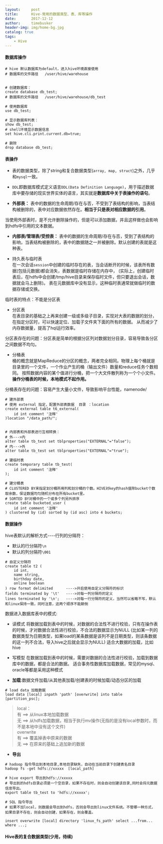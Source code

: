 ```yaml
---
layout:     post
title:      Hive-常用的数据类型、表、库等操作
date:       2017-12-12
author:     timebusker
header-img: img/home-bg.jpg
catalog: true
tags:
    - Hive
---
```

#### 数据库操作

```
# hive 默认数据库为default，进入hive环境直接使用
# 数据库的文件路径   /user/hive/warehouse


# 创建数据库：
create database db_test; 
# 数据库的文件路径   /user/hive/warehouse/db_test

# 使用数据库
use db_test;

# 显示数据库列表：
show db_test;
# shell环境显示数据信息
set hive.cli.print.current.db=true;

# 删除
drop database db_test;
```

#### 表操作
- 表的数据类型，除了string和复合数据类型(`array, map, struct`)之外，几乎和`mysql`一致。    
- `DDL`即数据库模式定义语言`DDL(Data Definition Language)`，用于描述数据库中要存储的现实世界实体的语言，其实就是**数据库中关于表操作的语句**。

- **外部表：** 
表中的数据的生命周期/存在与否，不受到了表结构的影响，当表结构被删除的，表中对应数据依然存在。**相当于只是表对相应数据的引用**。    

当使用外部表时，是不允许删除操作的，但是可以添加数据，并且这样做也会影响到hdfs中引用的文本数据。      

- **内部表/管理表/受控表：** 
表中的数据的生命周期/存在与否，受到了表结构的影响，当表结构被删除的，表中的数据随之一并被删除。默认创建的表就是这种表。    
		
- 持久表与临时表  
在一次会话`session`中创建的临时存在的表，当会话断开的时候，该表所有数据(包括元数据)都会消失，表数据是临时存储在内存中，
(实际上，创建临时表后，在hdfs中会创建/tmp/hive目录来保存临时文件，但只要退出会话，数据就会马上删除)。
表在元数据库中没有显示，这种临时表通常就做临时的数据存储或交换。   
	
临时表的特点：不能是分区表

- 分区表   
在表目录的基础之上再来创建一级或多级子目录，实现对大表的数据的划分，在指定分区时，可以快速定位、加载子文件夹下面的所有的数据。
从而减少了内存数据量，提高了hql运行效率。		

分区表存在的问题：分区表是简单的根据分区列对数据划分目录，容易导致各分区之间数据不均匀。

- 分桶表   
桶的概念就是MapReduce的分区的概念，两者完全相同。物理上每个桶就是目录里的一个文件，一个作业产生的桶（输出文件）数量和reduce任务个数相同。
按照数据内容的某个值进行分桶，把一个大文件散列称为一个个小文件。	
**操作分桶表的时候，本地模式不起作用。**

分桶表存在的问题：容易产生大量小文件，导致影响平台性能，namenode/
		
```
# 建外部表
# 使用 external 指定，配置外部表数据  目录 ：location
create external table t6_external(
    id int comment '注释' 
)location "/data_path/";


# 内部表和外部表进行互相转换：
# 外--->内
alter table tb_test set tblproperties("EXTERNAL"="false");
# 内--->外
alter table tb_test set tblproperties("EXTERNAL"="true");

# 建临时表
create temporary table tb_test(
    id int comment '注释' 
);

# 建分桶表
# CLUSTERED BY来指定划分桶所用列和划分桶的个数。HIVE对key的hash值除bucket个数取余数，保证数据均匀随机分布在所有bucket里。
# SORTED BY对桶中的一个或多个列另外排序
create table bucketed_user (
    id int comment '注释' 
) clustered by (id) sorted by (id asc) into 4 buckets;
```  

#### 数据操作
hive表默认的解析方式----行列的分隔符：
- 默认的行分隔符`\n`
- 默认的列分隔符`\001`  

```
# 自定义分隔符
create table t2 (
    id int,
    name string,
    birthday date,
    online boolean
) row format delimited      ---->开启使用自定义分隔符的标识
fields terminated by '\t'   ---->对每一列分隔符的定义
lines terminated by '\n';   ---->对每一行分隔符的定义，当然可以省略不写，默认和linux保持一致，同时注意，这两个顺序不能颠倒
```

数据进入数据库表中的模式:   
- 读模式
将数据加载到表中的时候，对数据的合法性不进行校验，只有在操作表的时候，才对数据合法性进行校验，不合法的数据显示为NULL
(比如某一列的数据类型为日期类型，如果load的某条数据是该列不是日期类型，则该条数据的这一列不合法，导入hive之后就会显示为NULL)
适合大数据的加载，比如hive

- 写模型
在数据加载到表中的时候，需要对数据的合法性进行校验，加载到数据库中的数据，都是合法的数据。
适合事务性数据库加载数据，常见的mysql、oracle等都是采用这种模式

- **加载**:数据文件加载/从其他表加载/创建表的时候加载/动态分区的加载

```
# load data 加载数据
load data [local] inpath 'path' [overwrite] into table [partition_psc];
``` 
> local：     
>     有 ==> 从linux本地加载数据      
>     无 ==> 从hdfs加载数据，相当于执行mv操作(无指的是没有local参数时，而不是本地中没有这个文件)       
> overwrite     
>     有 ==> 覆盖掉表中原来的数据      
>     无 ==> 在原来的基础上追加新的数据        

- **导出**  

```
# hadoop 指令导出到本地目录,本地目录缺失，自动在当前目录下创建表名目录
hadoop fs -get hdfs://xxxxx  [local_path]

# hive export 导出到hdfs://xxxxx
# 导出到的hdfs目录必须是一个空目录，如果不存在时，则会自动创建该目录,同时会将元数据信息导出。
export table tb_test to 'hdfs://xxxxx';

# SQL 指令导出
# 如果不加local，则数据会导出到hdfs，否则会导出到linux文件系统。不管哪一种方式，如果目录不存在，则会自动创建，如果存在，则会覆盖。

insert overwrite [local] directory 'linux_fs_path' select ...from... where ...;   

```

#### Hive表的复合数据类型(少用，待续)


























